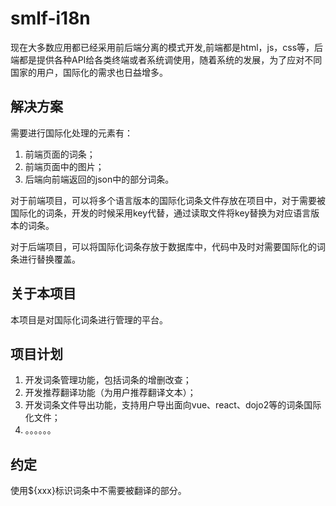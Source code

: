 # smlf-i18n

现在大多数应用都已经采用前后端分离的模式开发,前端都是html，js，css等，后端都是提供各种API给各类终端或者系统调使用，随着系统的发展，为了应对不同国家的用户，国际化的需求也日益增多。

## 解决方案

需要进行国际化处理的元素有：

1. 前端页面的词条；
2. 前端页面中的图片；
2. 后端向前端返回的json中的部分词条。

对于前端项目，可以将多个语言版本的国际化词条文件存放在项目中，对于需要被国际化的词条，开发的时候采用key代替，通过读取文件将key替换为对应语言版本的词条。

对于后端项目，可以将国际化词条存放于数据库中，代码中及时对需要国际化的词条进行替换覆盖。

## 关于本项目

本项目是对国际化词条进行管理的平台。


## 项目计划

1. 开发词条管理功能，包括词条的增删改查；
2. 开发推荐翻译功能（为用户推荐翻译文本）；
2. 开发词条文件导出功能，支持用户导出面向vue、react、dojo2等的词条国际化文件；
3. 。。。。。。

## 约定

使用${xxx}标识词条中不需要被翻译的部分。